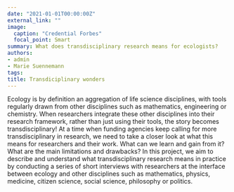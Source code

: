 ```yaml
---
date: "2021-01-01T00:00:00Z"
external_link: ""
image:
  caption: "Credential Forbes"
  focal_point: Smart
summary: What does transdisciplinary research means for ecologists?  
authors:
- admin 
- Marie Suennemann
tags:
title: Transdiciplinary wonders
---
```


Ecology is by definition an aggregation of life science disciplines, with tools regularly drawn from other disciplines such as mathematics, engineering or chemistry. When researchers integrate these other disciplines into their research framework, rather than just using their tools, the story becomes transdisciplinary! 
At a time when funding agencies keep calling for more transdisciplinary in research, we need to take a closer look at what this means for researchers and their work. What can we learn and gain from it? What are the main limitations and drawbacks? 
In this project, we aim to describe and understand what transdisciplinary research means in practice by conducting a series of short interviews with researchers at the interface between ecology and other disciplines such as mathematics, physics, medicine, citizen science, social science, philosophy or politics.
